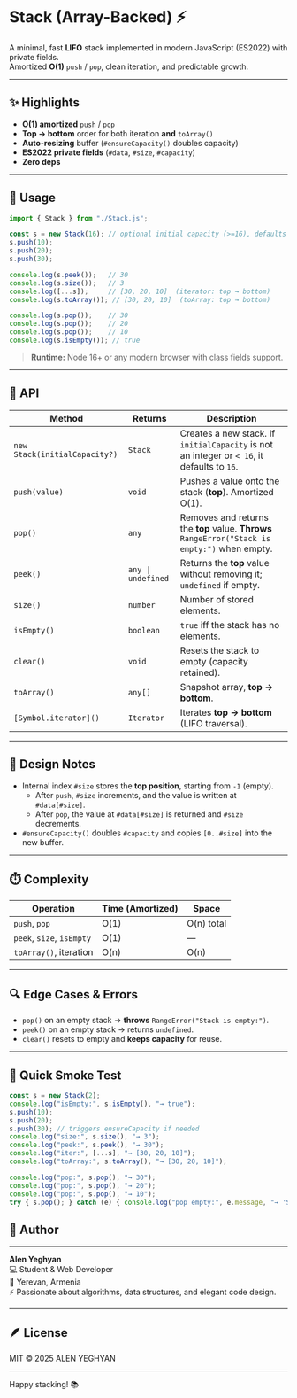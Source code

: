 # Stack (Array-Backed) ⚡️

A minimal, fast **LIFO** stack implemented in modern JavaScript (ES2022) with private fields.  
Amortized **O(1)** `push` / `pop`, clean iteration, and predictable growth.

---

## ✨ Highlights

- **O(1) amortized** `push` / `pop`
- **Top → bottom** order for both iteration **and** `toArray()`
- **Auto-resizing** buffer (`#ensureCapacity()` doubles capacity)
- **ES2022 private fields** (`#data`, `#size`, `#capacity`)
- **Zero deps**

---

## 🚀 Usage

```js
import { Stack } from "./Stack.js";

const s = new Stack(16); // optional initial capacity (>=16), defaults to 16
s.push(10);
s.push(20);
s.push(30);

console.log(s.peek());   // 30
console.log(s.size());   // 3
console.log([...s]);     // [30, 20, 10]  (iterator: top → bottom)
console.log(s.toArray()); // [30, 20, 10]  (toArray: top → bottom)

console.log(s.pop());    // 30
console.log(s.pop());    // 20
console.log(s.pop());    // 10
console.log(s.isEmpty()); // true
```

> **Runtime:** Node 16+ or any modern browser with class fields support.

---

## 🧾 API

| Method | Returns | Description |
|---|---|---|
| `new Stack(initialCapacity?)` | `Stack` | Creates a new stack. If `initialCapacity` is not an integer or `< 16`, it defaults to `16`. |
| `push(value)` | `void` | Pushes a value onto the stack (**top**). Amortized O(1). |
| `pop()` | `any` | Removes and returns the **top** value. **Throws** `RangeError("Stack is empty:")` when empty. |
| `peek()` | `any \| undefined` | Returns the **top** value without removing it; `undefined` if empty. |
| `size()` | `number` | Number of stored elements. |
| `isEmpty()` | `boolean` | `true` iff the stack has no elements. |
| `clear()` | `void` | Resets the stack to empty (capacity retained). |
| `toArray()` | `any[]` | Snapshot array, **top → bottom**. |
| `[Symbol.iterator]()` | `Iterator` | Iterates **top → bottom** (LIFO traversal). |

---

## 🧠 Design Notes

- Internal index `#size` stores the **top position**, starting from `-1` (empty).  
  - After `push`, `#size` increments, and the value is written at `#data[#size]`.  
  - After `pop`, the value at `#data[#size]` is returned and `#size` decrements.
- `#ensureCapacity()` doubles `#capacity` and copies `[0..#size]` into the new buffer.

---

## ⏱️ Complexity

| Operation | Time (Amortized) | Space |
|---|---|---|
| `push`, `pop` | O(1) | O(n) total |
| `peek`, `size`, `isEmpty` | O(1) | — |
| `toArray()`, iteration | O(n) | O(n) |

---

## 🔍 Edge Cases & Errors

- `pop()` on an empty stack → **throws** `RangeError("Stack is empty:")`.
- `peek()` on an empty stack → returns `undefined`.
- `clear()` resets to empty and **keeps capacity** for reuse.

---

## 🧪 Quick Smoke Test

```js
const s = new Stack(2);
console.log("isEmpty:", s.isEmpty(), "→ true");
s.push(10);
s.push(20);
s.push(30); // triggers ensureCapacity if needed
console.log("size:", s.size(), "→ 3");
console.log("peek:", s.peek(), "→ 30");
console.log("iter:", [...s], "→ [30, 20, 10]");
console.log("toArray:", s.toArray(), "→ [30, 20, 10]");

console.log("pop:", s.pop(), "→ 30");
console.log("pop:", s.pop(), "→ 20");
console.log("pop:", s.pop(), "→ 10");
try { s.pop(); } catch (e) { console.log("pop empty:", e.message, "→ 'Stack is empty:'"); }
```
## 🧠 Author

---

**Alen Yeghyan**  
💻 Student & Web Developer  
📍 Yerevan, Armenia  
⚡ Passionate about algorithms, data structures, and elegant code design.


---

## 🪶 License

MIT © 2025 ALEN YEGHYAN

---

Happy stacking! 📚
